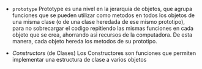 * `prototype`
Prototype es una nivel en la jerarquía de objetos, que agrupa funciones que se pueden utilizar como metodos en todos los objetos de una misma clase (o de una clase heredada de ese mismo prototipo), para no sobrecargar el codigo repitiendo las mismas funciones en cada objeto que se crea, ahorrando asi recursos de la computadora.
De esta manera, cada objeto hereda los metodos de su prototipo.

* _Constructors_ (de Clases)
Los Constructores son funciones que permiten implementar una estructura de clase a varios objetos
